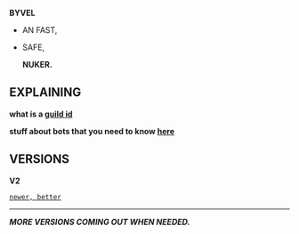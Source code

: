  **BYVEL**

+ AN FAST,

+ SAFE,

   **NUKER.**
   
**EXPLAINING**
--------------------------------------------------------------


**what is a [guild id](https://support.discord.com/hc/en-us/articles/206346498-Where-can-I-find-my-User-Server-Message-ID-)**



**stuff about bots that you need to know [here](https://discord.com/developers/docs/getting-started)**
               
   **VERSIONS**    
--------------------------------------------------------------
**V2**

 [`newer, better`](https://github.com/Blackus2k/byvel/blob/main/byvel.zip)
 
 ----------------------------------------------------------------
 
 ***MORE VERSIONS COMING OUT WHEN NEEDED.***







